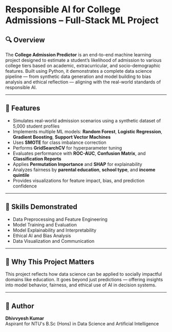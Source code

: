 # Responsible AI for College Admissions – Full-Stack ML Project

## 🔍 Overview
The **College Admission Predictor** is an end-to-end machine learning project designed to estimate a student’s likelihood of admission to various college tiers based on academic, extracurricular, and socio-demographic features. Built using Python, it demonstrates a complete data science pipeline — from synthetic data generation and model building to bias analysis and ethical reflection — aligning with the real-world standards of responsible AI.

---

## 🚀 Features
- Simulates real-world admission scenarios using a synthetic dataset of 5,000 student profiles
- Implements multiple ML models: **Random Forest**, **Logistic Regression**, **Gradient Boosting**, **Support Vector Machines**
- Uses **SMOTE** for class imbalance correction
- Performs **GridSearchCV** for hyperparameter tuning
- Evaluates performance with **ROC-AUC**, **Confusion Matrix**, and **Classification Reports**
- Applies **Permutation Importance** and **SHAP** for explainability
- Analyzes fairness by **parental education**, **school type**, and **income quintile**
- Provides visualizations for feature impact, bias, and prediction confidence

---

## 🧠 Skills Demonstrated
- Data Preprocessing and Feature Engineering
- Model Training and Evaluation
- Model Explainability and Interpretability
- Ethical AI and Bias Analysis
- Data Visualization and Communication

---

## 📌 Why This Project Matters
This project reflects how data science can be applied to socially impactful domains like education. It goes beyond just predictions — offering insights into model behavior, fairness, and ethical use of AI in decision systems. 

---

## 👤 Author
**Dhivvyesh Kumar**  
Aspirant for NTU's B.Sc (Hons) in Data Science and Artificial Intelligence  

